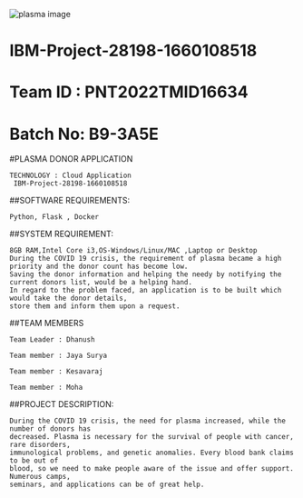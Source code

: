 ![plasma image](https://user-images.githubusercontent.com/111105785/202229333-a662d3ea-cd7b-42a0-b1b1-d29f35e3e91b.jpg)


# IBM-Project-28198-1660108518

# Team ID : PNT2022TMID16634

# Batch No: B9-3A5E

#PLASMA DONOR APPLICATION
```text
TECHNOLOGY : Cloud Application 
 IBM-Project-28198-1660108518
```
##SOFTWARE REQUIREMENTS:
```text
Python, Flask , Docker
```
##SYSTEM REQUIREMENT:
```text
8GB RAM,Intel Core i3,OS-Windows/Linux/MAC ,Laptop or Desktop
During the COVID 19 crisis, the requirement of plasma became a high priority and the donor count has become low. 
Saving the donor information and helping the needy by notifying the current donors list, would be a helping hand.
In regard to the problem faced, an application is to be built which would take the donor details, 
store them and inform them upon a request.
```
##TEAM MEMBERS
```text
Team Leader : Dhanush

Team member : Jaya Surya

Team member : Kesavaraj

Team member : Moha
```
##PROJECT DESCRIPTION:
```text
During the COVID 19 crisis, the need for plasma increased, while the number of donors has
decreased. Plasma is necessary for the survival of people with cancer, rare disorders,
immunological problems, and genetic anomalies. Every blood bank claims to be out of
blood, so we need to make people aware of the issue and offer support. Numerous camps,
seminars, and applications can be of great help.
```



